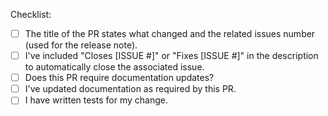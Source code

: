 Checklist:

* [ ] The title of the PR states what changed and the related issues number (used for the release note).
* [ ] I've included "Closes [ISSUE #]" or "Fixes [ISSUE #]" in the description to automatically close the associated issue.
* [ ] Does this PR require documentation updates?
* [ ] I've updated documentation as required by this PR.
* [ ] I have written tests for my change.
